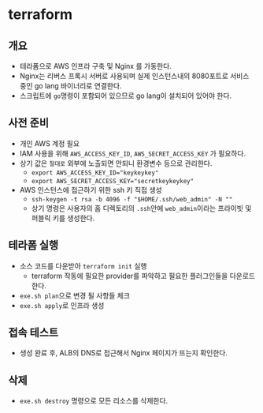 # terraform

## 개요
- 테라폼으로 AWS 인프라 구축 및 Nginx 를 가동한다.
- Nginx는 리버스 프록시 서버로 사용되며 실제 인스턴스내의 8080포트로 서비스 중인 go lang 바이너리로 연결한다.
- 스크립트에 `go`명령이 포함되어 있으므로 go lang이 설치되어 있어야 한다.

## 사전 준비
- 개인 AWS 계정 필요
- IAM 사용을 위해 `AWS_ACCESS_KEY_ID`, `AWS_SECRET_ACCESS_KEY` 가 필요하다.
- 상기 값은 `절대로` 외부에 노출되면 안되니 환경변수 등으로 관리한다.
  - `export AWS_ACCESS_KEY_ID="keykeykey"`
  - `export AWS_SECRET_ACCESS_KEY="secretkeykeykey"`
- AWS 인스턴스에 접근하기 위한 ssh 키 직접 생성
  - `ssh-keygen -t rsa -b 4096 -f "$HOME/.ssh/web_admin" -N ""`
  - 상기 명령은 사용자의 홈 디렉토리의 `.ssh`안에 `web_admin`이라는 프라이빗 및 퍼블릭 키를 생성한다.

## 테라폼 실행
- 소스 코드를 다운받아 `terraform init` 실행
  - terraform 작동에 필요한 provider를 파악하고 필요한 플러그인들을 다운로드 한다.
- `exe.sh plan`으로 변경 될 사항들 체크
- `exe.sh apply`로 인프라 생성

## 접속 테스트
- 생성 완료 후, ALB의 DNS로 접근해서 Nginx 페이지가 뜨는지 확인한다.

## 삭제
- `exe.sh destroy` 명령으로 모든 리소스를 삭제한다.
